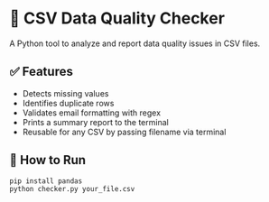 # 🧹 CSV Data Quality Checker

A Python tool to analyze and report data quality issues in CSV files.

## ✅ Features

- Detects missing values
- Identifies duplicate rows
- Validates email formatting with regex
- Prints a summary report to the terminal
- Reusable for any CSV by passing filename via terminal


## 🚀 How to Run

```bash
pip install pandas
python checker.py your_file.csv

